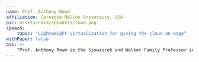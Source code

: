 ```yaml
---
name: Prof. Anthony Rowe
affiliation: Carnegie Mellon University, USA
pic: assets/data/speakers/rowe.png
speach:
    topic: "Lightweight virtualization for giving the cloud an edge"
withPaper: false
bio: >-
    "Prof. Anthony Rowe is the Siewiorek and Walker Family Professor in the Electrical and Computer Engineering Department at Carnegie Mellon University. His research interests are in networked real-time embedded systems with a focus on wireless communication. He has worked on topics including large-scale sensing for critical infrastructure monitoring, indoor localization, building energy-efficiency and technologies for microgrids. His most recent work has looked at connecting embedded sensing systems with mixed reality and spatial computing platforms. He is currently the director of the SRC/DARPA sponsored CONIX Research Center which spans seven Universities with the goal of exploring future distributed computing architectures. His past work has led to dozens of hardware and software systems, seven best paper awards, talks at venues like the World Economic Forum in Davos and several widely adopted open-source research platforms. He earned a Ph.D in Electrical and Computer Engineering from CMU in 2010, received the Lutron Joel and Ruth Spira Excellence in Teaching Award in 2013, the CMU CIT Early Career Fellowship and the Steven Fenves Award for Systems Research in 2015 and the Dr. William D. and Nancy W. Strecker Early Career chair in 2016."
---
```

